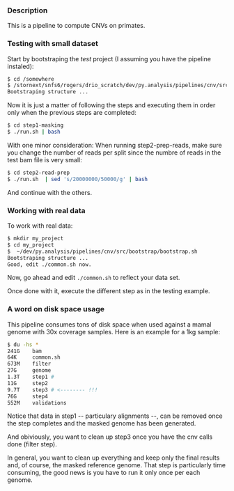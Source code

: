 ### Description

This is a pipeline to compute CNVs on primates.

### Testing with small dataset

Start by bootstraping the *test* project (I assuming you have the pipeline
instaled):

```sh
$ cd /somewhere
$ /stornext/snfs6/rogers/drio_scratch/dev/py.analysis/pipelines/cnv/src/bootstrap/bootstrap.sh test
Bootstraping structure ...
```

Now it is just a matter of following the steps and executing them in order only when
the previous steps are completed:

```sh
$ cd step1-masking
$ ./run.sh | bash
```

With one minor consideration: When running step2-prep-reads, make sure you change the number of
reads per split since the numbre of reads in the test bam file is very small:

```sh
$ cd step2-read-prep
$ ./run.sh  | sed 's/20000000/50000/g' | bash
```

And continue with the others.

### Working with real data

To work with real data:

```sh
$ mkdir my_project
$ cd my_project
$  ~/dev/py.analysis/pipelines/cnv/src/bootstrap/bootstrap.sh
Bootstraping structure ...
Good, edit ./common.sh now.
```

Now, go ahead and edit `./common.sh` to reflect your data set.

Once done with it, execute the different step as in the testing example.

### A word on disk space usage

This pipeline consumes tons of disk space when used against a mamal genome with 30x coverage samples.
Here is an example for a 1kg sample:

```sh
$ du -hs *
241G    bam
64K     common.sh
673M    filter
27G     genome
1.3T    step1 #
11G     step2
9.7T    step3 # <-------- !!!
76G     step4
552M    validations
```

Notice that data in step1 -- particulary alignments --, can be removed once the step completes
and the masked genome has been generated.

And obiviously, you want to clean up step3 once you have the cnv calls done (filter step).

In general, you want to clean up everything and keep only the final results and, of course, the
masked reference genome. That step is particularly time consuming, the good news is you have to
run it only once per each genome.
